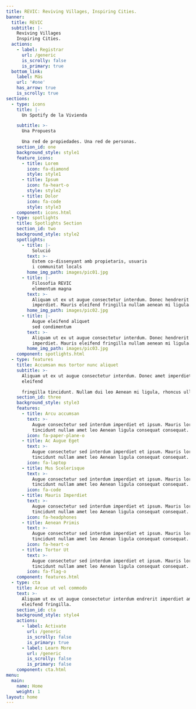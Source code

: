 ```yaml
---
title: REVIC: Reviving Villages, Inspiring Cities.
banner:
  title: REVIC
  subtitle: |-
    Reviving Villages  
    Inspiring Cities.  
  actions:
    - label: Registrar
      url: /generic
      is_scrolly: false
      is_primary: true
  bottom_link:
    label: Más
    url: '#one'
    has_arrow: true
    is_scrolly: true
sections:
  - type: icons
    title: |-
      Un Spotify de la Vivienda

    subtitle: >-
      Una Propuesta  

      Una red de propiedades. Una red de personas.
    section_id: one
    background_style: style1
    feature_icons:
      - title: Lorem
        icon: fa-diamond
        style: style1
      - title: Ipsum
        icon: fa-heart-o
        style: style2
      - title: Dolor
        icon: fa-code
        style: style3
    component: icons.html
  - type: spotlights
    title: Spotlights Section
    section_id: two
    background_style: style2
    spotlights:
      - title: |-
          Solució
        text: >-
          Estem co-dissenyant amb propietaris, usuaris
          i communitat locals
        home_img_path: images/pic01.jpg
      - title: |-
          Filosofia REVIC
          elementum magna
        text: >-
          Aliquam ut ex ut augue consectetur interdum. Donec hendrerit
          imperdiet. Mauris eleifend fringilla nullam aenean mi ligula.
        home_img_path: images/pic02.jpg
      - title: |-
          Augue eleifend aliquet
          sed condimentum
        text: >-
          Aliquam ut ex ut augue consectetur interdum. Donec hendrerit
          imperdiet. Mauris eleifend fringilla nullam aenean mi ligula.
        home_img_path: images/pic03.jpg
    component: spotlights.html
  - type: features
    title: Accumsan mus tortor nunc aliquet
    subtitle: >-
      Aliquam ut ex ut augue consectetur interdum. Donec amet imperdiet
      eleifend  

      fringilla tincidunt. Nullam dui leo Aenean mi ligula, rhoncus ullamcorper.
    section_id: three
    background_style: style3
    features:
      - title: Arcu accumsan
        text: >-
          Augue consectetur sed interdum imperdiet et ipsum. Mauris lorem
          tincidunt nullam amet leo Aenean ligula consequat consequat.
        icon: fa-paper-plane-o
      - title: Ac Augue Eget
        text: >-
          Augue consectetur sed interdum imperdiet et ipsum. Mauris lorem
          tincidunt nullam amet leo Aenean ligula consequat consequat.
        icon: fa-laptop
      - title: Mus Scelerisque
        text: >-
          Augue consectetur sed interdum imperdiet et ipsum. Mauris lorem
          tincidunt nullam amet leo Aenean ligula consequat consequat.
        icon: fa-code
      - title: Mauris Imperdiet
        text: >-
          Augue consectetur sed interdum imperdiet et ipsum. Mauris lorem
          tincidunt nullam amet leo Aenean ligula consequat consequat.
        icon: fa-headphones
      - title: Aenean Primis
        text: >-
          Augue consectetur sed interdum imperdiet et ipsum. Mauris lorem
          tincidunt nullam amet leo Aenean ligula consequat consequat.
        icon: fa-heart-o
      - title: Tortor Ut
        text: >-
          Augue consectetur sed interdum imperdiet et ipsum. Mauris lorem
          tincidunt nullam amet leo Aenean ligula consequat consequat.
        icon: fa-flag-o
    component: features.html
  - type: cta
    title: Arcue ut vel commodo
    text: >-
      Aliquam ut ex ut augue consectetur interdum endrerit imperdiet amet
      eleifend fringilla.
    section_id: cta
    background_style: style4
    actions:
      - label: Activate
        url: /generic
        is_scrolly: false
        is_primary: true
      - label: Learn More
        url: /generic
        is_scrolly: false
        is_primary: false
    component: cta.html
menu:
  main:
    name: Home
    weight: 1
layout: home
---
```

